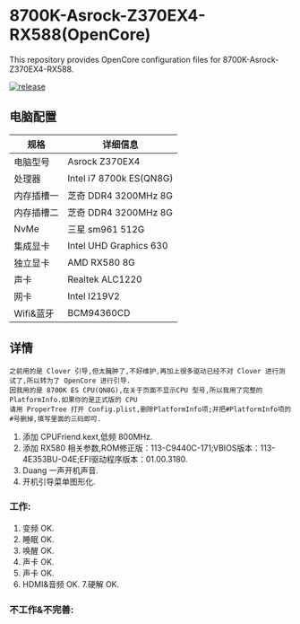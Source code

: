 # 8700K-Asrock-Z370EX4-RX588(OpenCore)

This repository provides OpenCore configuration files for 8700K-Asrock-Z370EX4-RX588. 

[![release](https://img.shields.io/badge/下载-release-blue.svg)](https://github.com/visin-home/8700K-Asrock-Z370-EX4-RX588/releases) 


## 电脑配置

| 规格     | 详细信息 |
| -------- | ---------------------------------------- |
| 电脑型号 | Asrock Z370EX4 |
| 处理器 | Intel i7 8700k ES(QN8G)|
| 内存插槽一 | 芝奇  DDR4 3200MHz 8G|
| 内存插槽二 | 芝奇  DDR4 3200MHz 8G |
| NvMe | 三星 sm961 512G |
| 集成显卡 | Intel UHD Graphics 630  |
| 独立显卡 | AMD RX580 8G  |
| 声卡     | Realtek ALC1220  |
| 网卡     | Intel I219V2|
| Wifi&蓝牙     |  BCM94360CD|

## 详情
    之前用的是 Clover 引导,但太臃肿了,不好维护,再加上很多驱动已经不对 Clover 进行测试了,所以转为了 OpenCore 进行引导.
    因我用的是 8700K ES CPU(QN8G),在关于页面不显示CPU 型号,所以我用了完整的PlatformInfo.如果你的是正式版的 CPU 
    请用 ProperTree 打开 Config.plist,删除PlatformInfo项;并把#PlatformInfo项的#号删掉,填写里面的三码即可.
    

1. 添加 CPUFriend.kext,低频 800MHz.
2. 添加 RX580 相关参数,ROM修正版：113-C9440C-171;VBIOS版本：113-4E353BU-O4E;EFI驱动程序版本：01.00.3180.
3. Duang 一声开机声音.
4. 开机引导菜单图形化.
### 工作:
1. 变频 OK.
2. 睡眠 OK.
3. 唤醒 OK.
4. 声卡 OK.
5. 声卡 OK.
6. HDMI&音频 OK.
7.硬解 OK.
 
### 不工作&不完善:

